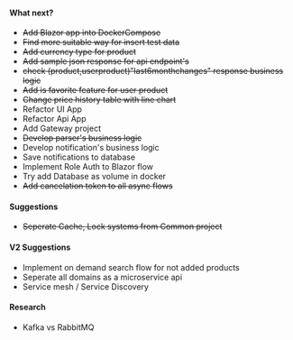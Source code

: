 #### What next?
* ~~Add Blazor app into DockerCompose~~
* ~~Find more suitable way for insert test data~~
* ~~Add currency type for product~~
* ~~Add sample json response for api endpoint's~~
* ~~check (product,userproduct)"last6monthchanges" response business logic~~
* ~~Add is favorite feature for user product~~
* ~~Change price history table with line chart~~
* Refactor UI App
* Refactor Api App
* Add Gateway project
* ~~Develop parser's business logic~~
* Develop notification's business logic
* Save notifications to database
* Implement Role Auth to Blazor flow 
* Try add Database as volume in docker 
* ~~Add cancelation token to all async flows~~


#### Suggestions
* ~~Seperate Cache, Lock systems from Common project~~


#### V2 Suggestions
* Implement on demand search flow for not added products
* Seperate all domains as a microservice api
* Service mesh / Service Discovery

#### Research
* Kafka vs RabbitMQ